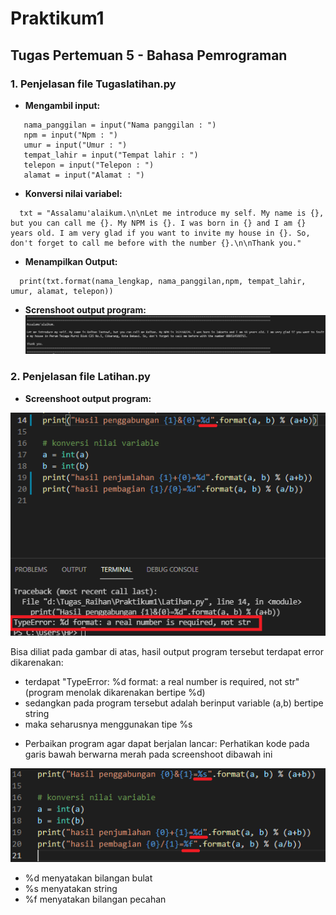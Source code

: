 # Praktikum1
## Tugas Pertemuan 5 - Bahasa Pemrograman

### 1. Penjelasan file Tugaslatihan.py
* **Mengambil input:**
```nama_lengkap = input("Nama lengkap : ")
   nama_panggilan = input("Nama panggilan : ")
   npm = input("Npm : ")
   umur = input("Umur : ")
   tempat_lahir = input("Tempat lahir : ")
   telepon = input("Telepon : ")
   alamat = input("Alamat : ")
```

* **Konversi nilai variabel:**
```
  txt = "Assalamu'alaikum.\n\nLet me introduce my self. My name is {}, but you can call me {}. My NPM is {}. I was born in {} and I am {} years old. I am very glad if you want to invite my house in {}. So, don't forget to call me before with the number {}.\n\nThank you."
  ```

* **Menampilkan Output:**
```
  print(txt.format(nama_lengkap, nama_panggilan,npm, tempat_lahir, umur, alamat, telepon)) 
```
* **Screnshoot output program:**
![Gambar 1](screenshoot2/ss1.png)

### 2. Penjelasan file Latihan.py

* **Screenshoot output program:**

![Gambar 2](screenshoot2/ss2.png)

 Bisa diliat pada gambar di atas, hasil output program tersebut terdapat error dikarenakan: 
- terdapat "TypeError: %d format: a real number is required, not str" (program menolak dikarenakan bertipe %d)
- sedangkan pada program tersebut adalah berinput variable (a,b) bertipe string
- maka seharusnya menggunakan tipe %s

* Perbaikan program agar dapat berjalan lancar:
Perhatikan kode pada garis bawah berwarna merah pada screenshoot dibawah ini

![Gambar 3](screenshoot2/ss3.png)

- %d menyatakan bilangan bulat
- %s menyatakan string
- %f menyatakan bilangan pecahan





